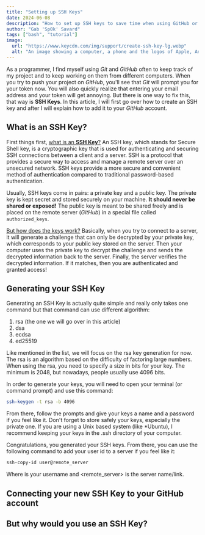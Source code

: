 ```yaml
---
title: "Setting up SSH Keys"
date: 2024-06-08
description: "How to set up SSH keys to save time when using GitHub or other services"
author: "Gab 'Sp0k' Savard"
tags: ["bash", "tutorial"]
image:
  url: "https://www.keycdn.com/img/support/create-ssh-key-lg.webp"
  alt: "An image showing a computer, a phone and the logos of Apple, Android and React Native"
---
```


As a programmer, I find myself using _Git_ and _GitHub_ often to keep track of my project and to keep working on them from different computers. When you try to push your project on _GitHub_, you'll see that _Git_ will prompt you for your token now. You will also quickly realize that entering your email address and your token will get annoying. But there is one way to fix this, that way is **SSH Keys**. In this article, I will first go over how to create an SSH key and after I will explain how to add it to your _GitHub_ account.

## What is an SSH Key?

First things first, <ins>what is an **SSH Key**?</ins> An SSH key, which stands for Secure Shell key, is a cryptographic key that is used for authenticating and securing SSH connections between a client and a server. SSH is a protocol that provides a secure way to access and manage a remote server over an unsecured network. SSH keys provide a more secure and convenient method of authentication compared to traditional password-based authentication.

Usually, SSH keys come in pairs: a private key and a public key. The private key is kept secret and stored securely on your machine. **It should never be shared or exposed!**
The public key is meant to be shared freely and is placed on the remote server (_GitHub_) in a special file called `authorized_keys`.

<ins>But how does the keys work?</ins> Basically, when you try to connect to a server, it will generate a challenge that can only be decrypted by your private key, which corresponds to your public key stored on the server. Then your computer uses the private key to decrypt the challenge and sends the decrypted information back to the server. Finally, the server verifies the decrypted information. If it matches, then you are authenticated and granted access!

## Generating your SSH Key

Generating an SSH Key is actually quite simple and really only takes one command but that command can use different algorithm:

1. rsa (the one we will go over in this article)
2. dsa
3. ecdsa
4. ed25519

Like mentioned in the list, we will focus on the rsa key generation for now. The rsa is an algorithm based on the difficulty of factoring large numbers. When using the rsa, you need to specify a size in bits for your key. The minimum is 2048, but nowadays, people usually use 4096 bits.

In order to generate your keys, you will need to open your terminal (or command prompt) and use this command:

```bash
ssh-keygen -t rsa -b 4096
```

From there, follow the prompts and give your keys a name and a password if you feel like it. Don't forget to store safely your keys, especially the private one. If you are using a Unix based system (like \*Ubuntu), I recommend keeping your keys in the .ssh directory of your computer.

Congratulations, you generated your SSH keys. From there, you can use the following command to add your user id to a server if you feel like it:

```bash
ssh-copy-id user@remote_server
```

Where <user> is your username and <remote_server> is the server name/link.

## Connecting your new SSH Key to your GitHub account

## But why would you use an SSH Key?

